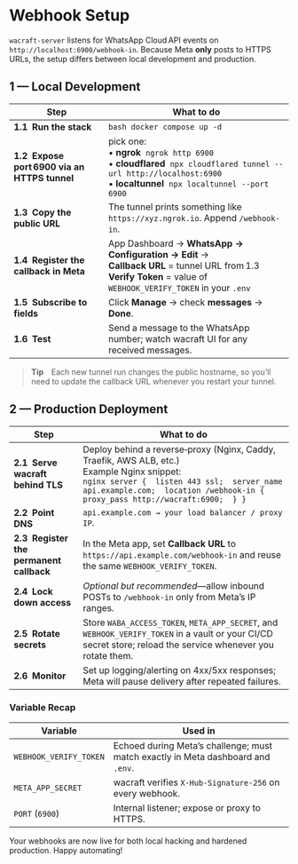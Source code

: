 # Webhook Setup

`wacraft-server` listens for WhatsApp Cloud API events on
`http://localhost:6900/webhook‑in`.
Because Meta **only** posts to HTTPS URLs, the setup differs between local
development and production.

## 1 — Local Development

| Step                                         | What to do                                                                                                                                                                    |
| -------------------------------------------- | ----------------------------------------------------------------------------------------------------------------------------------------------------------------------------- |
| **1.1 Run the stack**                        | `bash docker compose up -d`                                                                                                                                                   |
| **1.2 Expose port 6900 via an HTTPS tunnel** | pick one:<br/>• **ngrok**  `ngrok http 6900`<br/>• **cloudflared**  `npx cloudflared tunnel --url http://localhost:6900`<br/>• **localtunnel**  `npx localtunnel --port 6900` |
| **1.3 Copy the public URL**                  | The tunnel prints something like `https://xyz.ngrok.io`. Append `/webhook-in`.                                                                                                |
| **1.4 Register the callback in Meta**        | App Dashboard → **WhatsApp → Configuration → Edit** →<br/>**Callback URL** = tunnel URL from 1.3<br/>**Verify Token** = value of `WEBHOOK_VERIFY_TOKEN` in your `.env`        |
| **1.5 Subscribe to fields**                  | Click **Manage** → check **messages** → **Done**.                                                                                                                             |
| **1.6 Test**                                 | Send a message to the WhatsApp number; watch wacraft UI for any received messages.                                                                                            |

> **Tip** Each new tunnel run changes the public hostname, so you’ll need to
> update the callback URL whenever you restart your tunnel.

## 2 — Production Deployment

| Step                                    | What to do                                                                                                                                                                                                                           |
| --------------------------------------- | ------------------------------------------------------------------------------------------------------------------------------------------------------------------------------------------------------------------------------------ |
| **2.1 Serve wacraft behind TLS**        | Deploy behind a reverse‑proxy (Nginx, Caddy, Traefik, AWS ALB, etc.)<br/>Example Nginx snippet: <br/>`nginx server {  listen 443 ssl;  server_name api.example.com;  location /webhook-in {    proxy_pass http://wacraft:6900;  } }` |
| **2.2 Point DNS**                       | `api.example.com → your load balancer / proxy IP`.                                                                                                                                                                                   |
| **2.3 Register the permanent callback** | In the Meta app, set **Callback URL** to `https://api.example.com/webhook-in` and reuse the same `WEBHOOK_VERIFY_TOKEN`.                                                                                                             |
| **2.4 Lock down access**                | _Optional but recommended_—allow inbound POSTs to `/webhook-in` only from Meta’s IP ranges.                                                                                                                                          |
| **2.5 Rotate secrets**                  | Store `WABA_ACCESS_TOKEN`, `META_APP_SECRET`, and `WEBHOOK_VERIFY_TOKEN` in a vault or your CI/CD secret store; reload the service whenever you rotate them.                                                                         |
| **2.6 Monitor**                         | Set up logging/alerting on 4xx/5xx responses; Meta will pause delivery after repeated failures.                                                                                                                                      |

### Variable Recap

| Variable               | Used in                                                                          |
| ---------------------- | -------------------------------------------------------------------------------- |
| `WEBHOOK_VERIFY_TOKEN` | Echoed during Meta’s challenge; must match exactly in Meta dashboard and `.env`. |
| `META_APP_SECRET`      | wacraft verifies `X‑Hub‑Signature‑256` on every webhook.                         |
| `PORT` (`6900`)        | Internal listener; expose or proxy to HTTPS.                                     |

Your webhooks are now live for both local hacking and hardened production. Happy automating!
